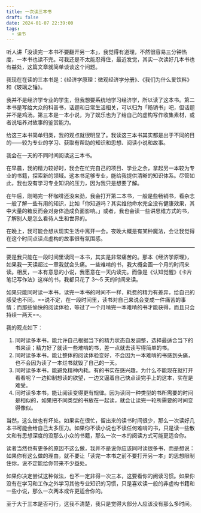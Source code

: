 ```yaml
---
title: 一次读三本书
draft: false
date: 2024-01-07 22:39:00
tags:
  - 读书
---
```


听人讲「没读完一本书不要翻开另一本」，我觉得有道理，不然很容易三分钟热度，一本书也读不完。可我还是不太能忍得住，最近发觉，其实一次读好几本书也有益处，这篇文章就简单谈谈这个问题。

<!--more-->

我现在在读的三本书是：《经济学原理：微观经济学分册》、《我们为什么爱饮料》和《玻璃之锤》。

我并不是经济学专业的学生，但我想要系统地学习经济学，所以读了这本书。第二本书是写给大众的科普书，话题和日常生活相关，可以归为「畅销书」吧，但话题并不是鸡汤。第三本是一本小说，为了娱乐也为了给自己的虚构写作收集素材，或者说培养对故事的鉴赏能力。

给这三本书简单归类，我的观点就很明显了。我读这三本书其实都是出于不同的目的——较为专业的学习、获取有帮助的知识和思想、阅读小说和故事。

我会在一天的不同时间阅读这三本书。

在早晨，我的精力较好时，我会在忙完自己的项目、学业之余，拿起另一本较为专业的书籍，探索新的领域。这本书足够专业，能给我提供清晰的知识体系。尽管如此，我也没有学习专业知识的压力，因为我只是想要了解。

在午后，刚喝完一杯咖啡还没来劲，我会打开第二本书，一般是些畅销书，看杂志一般了解一些有用的知识，比如「你知道吗？其实维他命水完全没有健康效果，其中大量的糖反而会对身体造成负面影响。」或者，我也会读一些讲思维方式的书，了解别人是怎么看待人生和世界的。

在晚上，我可能会想从现实生活中离开一会。夜晚大概是有某种魔法，会让我觉得在这个时间点读点虚构的故事很有氛围感。

---

要是我只能在一段时间里读同一本书，其实是非常痛苦的。那本《经济学原理》，如果我一天读超过一章我就会头痛。一些难啃的书，我大概会画一个月的时间来读。相反，一本有意思的小说，我愿意在一天内读完。而像是《认知觉醒》《卡片笔记写作法》这样的书，我都只花了 3～5 天的时间来读。

如果只能同时读一本书，读完一本书的时间不一样，耗费的精力有差异，给自己的感受也不同。==说不定，在一段时间里，读书对自己来说会变成一件痛苦的事情；而那些愉快的阅读体验，等过了一个月啃完一本难啃的书才能获得，而且只会持续一两天==。

我的观点如下：

1. 同时读多本书，能允许自己根据当下的精力状态自发调整，选择最适合当下的书来读；精力好了就读一些难啃的书，差一点就去读写得简单的书。
2. 同时读多本书，能让整体的阅读体验变好，不会因为一本难啃的书感到头痛，也不会因为读了一本烂书就毁了自己的一天。
3. 同时读多本书，能避免精神内耗。有的书实在感兴趣，为什么不能现在就打开看看呢？一边抑制想读的欲望，一边又逼着自己快点读完手上的这本，实在是难受。
4. 同时读多本书，能让阅读变得更有规律。因为读同一种类型的书所需要的时间是相似的，如果把不同类型的书放在一起读，就会让读完一轮所需要的时间变得像似。

当然，这么做也有坏处。如果实在很忙，留出来的读书时间很少，那么一次读好几本书可能会给自己太多压力。如果你不读小说也不读任何难啃的书，只是读一些散文和有思想深度的没那么小众的书籍，那么一次一本的阅读方式可能更适合你。

读者当然也有更多的原因不这么做，我并不是说你应该同时读很多书，而是想说：如果你有这么做的理由，就不要让「读完一本书之前不要打开另一本」的思想限制住你，说不定能给你带来不少益处。

如果你决定尝试这种做法，也不一定非得一次三本，这要看你的阅读习惯。如果你没有在学习和工作之外学习其他专业知识的习惯，只是喜欢读一般的非虚构书籍和一些小说，那么一次两本或许更适合你的。

至于大于三本是否可行，这我不清楚，我只是觉得大部分人应该没有那么多时间。

